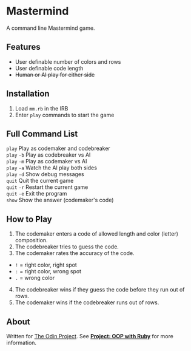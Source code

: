 # Mastermind

A command line Mastermind game.

## Features

* User definable number of colors and rows
* User definable code length
* ~~Human or AI play for either side~~

## Installation

1. Load `mm.rb` in the IRB
2. Enter `play` commands to start the game

## Full Command List

`play`  Play as codemaker and codebreaker  
`play` `-b`  Play as codebreaker vs AI  
`play` `-m`  Play as codemaker vs AI  
`play` `-a`  Watch the AI play both sides  
`play` `-d`  Show debug messages  
`quit`  Quit the current game  
`quit` `-r`  Restart the current game  
`quit` `-e`  Exit the program  
`show`  Show the answer (codemaker's code)

## How to Play

1. The codemaker enters a code of allowed length and color (letter) composition.
2. The codebreaker tries to guess the code.
3. The codemaker rates the accuracy of the code.
  * `!` = right color, right spot
  * `:` = right color, wrong spot
  * `.` = wrong color
4. The codebreaker wins if they guess the code before they run out of rows.
5. The codemaker wins if the codebreaker runs out of rows.

## About

Written for [The Odin Project](http://www.theodinproject.com/). See **[Project: OOP with Ruby](http://www.theodinproject.com/ruby-programming/oop)** for more information.

